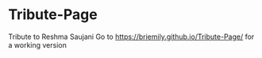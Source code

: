 # Tribute-Page
Tribute to Reshma Saujani
Go to https://briemily.github.io/Tribute-Page/ for a working version
